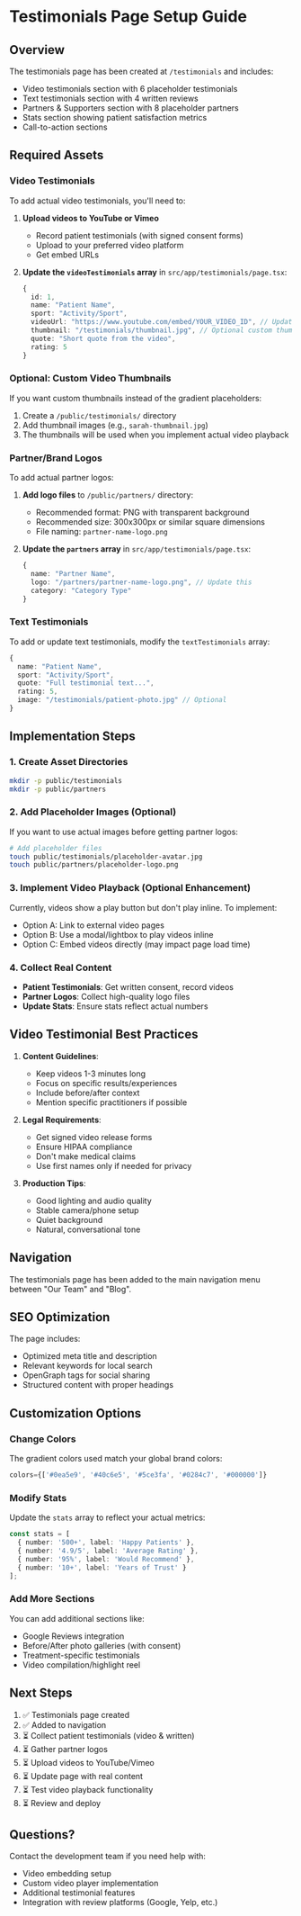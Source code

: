 # Testimonials Page Setup Guide

## Overview
The testimonials page has been created at `/testimonials` and includes:
- Video testimonials section with 6 placeholder testimonials
- Text testimonials section with 4 written reviews
- Partners & Supporters section with 8 placeholder partners
- Stats section showing patient satisfaction metrics
- Call-to-action sections

## Required Assets

### Video Testimonials
To add actual video testimonials, you'll need to:

1. **Upload videos to YouTube or Vimeo**
   - Record patient testimonials (with signed consent forms)
   - Upload to your preferred video platform
   - Get embed URLs

2. **Update the `videoTestimonials` array** in `src/app/testimonials/page.tsx`:
   ```typescript
   {
     id: 1,
     name: "Patient Name",
     sport: "Activity/Sport",
     videoUrl: "https://www.youtube.com/embed/YOUR_VIDEO_ID", // Update this
     thumbnail: "/testimonials/thumbnail.jpg", // Optional custom thumbnail
     quote: "Short quote from the video",
     rating: 5
   }
   ```

### Optional: Custom Video Thumbnails
If you want custom thumbnails instead of the gradient placeholders:
1. Create a `/public/testimonials/` directory
2. Add thumbnail images (e.g., `sarah-thumbnail.jpg`)
3. The thumbnails will be used when you implement actual video playback

### Partner/Brand Logos
To add actual partner logos:

1. **Add logo files** to `/public/partners/` directory:
   - Recommended format: PNG with transparent background
   - Recommended size: 300x300px or similar square dimensions
   - File naming: `partner-name-logo.png`

2. **Update the `partners` array** in `src/app/testimonials/page.tsx`:
   ```typescript
   {
     name: "Partner Name",
     logo: "/partners/partner-name-logo.png", // Update this
     category: "Category Type"
   }
   ```

### Text Testimonials
To add or update text testimonials, modify the `textTestimonials` array:
```typescript
{
  name: "Patient Name",
  sport: "Activity/Sport",
  quote: "Full testimonial text...",
  rating: 5,
  image: "/testimonials/patient-photo.jpg" // Optional
}
```

## Implementation Steps

### 1. Create Asset Directories
```bash
mkdir -p public/testimonials
mkdir -p public/partners
```

### 2. Add Placeholder Images (Optional)
If you want to use actual images before getting partner logos:
```bash
# Add placeholder files
touch public/testimonials/placeholder-avatar.jpg
touch public/partners/placeholder-logo.png
```

### 3. Implement Video Playback (Optional Enhancement)
Currently, videos show a play button but don't play inline. To implement:

- Option A: Link to external video pages
- Option B: Use a modal/lightbox to play videos inline
- Option C: Embed videos directly (may impact page load time)

### 4. Collect Real Content
- **Patient Testimonials**: Get written consent, record videos
- **Partner Logos**: Collect high-quality logo files
- **Update Stats**: Ensure stats reflect actual numbers

## Video Testimonial Best Practices

1. **Content Guidelines**:
   - Keep videos 1-3 minutes long
   - Focus on specific results/experiences
   - Include before/after context
   - Mention specific practitioners if possible

2. **Legal Requirements**:
   - Get signed video release forms
   - Ensure HIPAA compliance
   - Don't make medical claims
   - Use first names only if needed for privacy

3. **Production Tips**:
   - Good lighting and audio quality
   - Stable camera/phone setup
   - Quiet background
   - Natural, conversational tone

## Navigation
The testimonials page has been added to the main navigation menu between "Our Team" and "Blog".

## SEO Optimization
The page includes:
- Optimized meta title and description
- Relevant keywords for local search
- OpenGraph tags for social sharing
- Structured content with proper headings

## Customization Options

### Change Colors
The gradient colors used match your global brand colors:
```typescript
colors={['#0ea5e9', '#40c6e5', '#5ce3fa', '#0284c7', '#000000']}
```

### Modify Stats
Update the `stats` array to reflect your actual metrics:
```typescript
const stats = [
  { number: '500+', label: 'Happy Patients' },
  { number: '4.9/5', label: 'Average Rating' },
  { number: '95%', label: 'Would Recommend' },
  { number: '10+', label: 'Years of Trust' }
];
```

### Add More Sections
You can add additional sections like:
- Google Reviews integration
- Before/After photo galleries (with consent)
- Treatment-specific testimonials
- Video compilation/highlight reel

## Next Steps

1. ✅ Testimonials page created
2. ✅ Added to navigation
3. ⏳ Collect patient testimonials (video & written)
4. ⏳ Gather partner logos
5. ⏳ Upload videos to YouTube/Vimeo
6. ⏳ Update page with real content
7. ⏳ Test video playback functionality
8. ⏳ Review and deploy

## Questions?
Contact the development team if you need help with:
- Video embedding setup
- Custom video player implementation
- Additional testimonial features
- Integration with review platforms (Google, Yelp, etc.)

